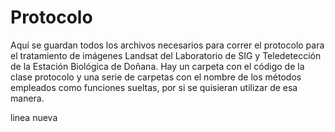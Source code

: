 # Protocolo
Aquí se guardan todos los archivos necesarios para correr el protocolo para el tratamiento de imágenes Landsat del Laboratorio de SIG y Teledetección de la Estación Biológica de Doñana.
Hay un carpeta con el código de la clase protocolo y una serie de carpetas con el nombre de los métodos empleados como funciones sueltas, por si se quisieran utilizar de esa manera.

linea nueva

